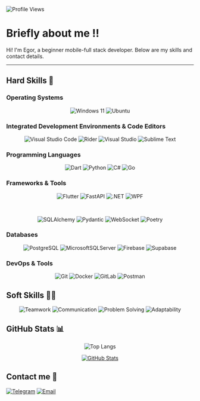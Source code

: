 ![Profile Views](https://komarev.com/ghpvc/?username=EgorSborschikov&color=blue&style=flat)

# Briefly about me ‼️

Hi! I'm Egor, a beginner mobile-full stack developer. Below are my skills and contact details.

---

## Hard Skills 🔨

### Operating Systems
<div align="center">

![Windows 11](https://img.shields.io/badge/-Windows%2011-0078d4?style=for-the-badge&logo=windows-11&logoColor=white)
![Ubuntu](https://img.shields.io/badge/-Ubuntu-E95420?style=for-the-badge&logo=ubuntu&logoColor=white)

</div>

### Integrated Development Environments & Code Editors

<div align="Center">

![Visual Studio Code](https://img.shields.io/badge/Visual%20Studio%20Code-0078d7.svg?style=for-the-badge&logo=visual-studio-code&logoColor=white)
![Rider](https://img.shields.io/badge/-Rider-DD3444?style=for-the-badge&logo=rider&logoColor=white)
![Visual Studio](https://img.shields.io/badge/Visual%20Studio-5C2D91.svg?style=for-the-badge&logo=visual-studio&logoColor=white) 
![Sublime Text](https://img.shields.io/badge/-Sublime%20Text-24292E?style=for-the-badge&logo=sublime-text&logoColor=FF9800)
  
</div>

### Programming Languages
<div align="center">

![Dart](https://img.shields.io/badge/-Dart-0175C2?style=for-the-badge&logo=dart&logoColor=white)
![Python](https://img.shields.io/badge/-Python-3776AB?style=for-the-badge&logo=python&logoColor=white)
![C#](https://img.shields.io/badge/-C%23-512BD4?style=for-the-badge&logo=c-sharp&logoColor=white)
![Go](https://img.shields.io/badge/-Go-00ADD8?style=for-the-badge&logo=go&logoColor=white)

</div>

### Frameworks & Tools
<div align="center">

![Flutter](https://img.shields.io/badge/-Flutter-02569B?style=for-the-badge&logo=flutter&logoColor=white)
![FastAPI](https://img.shields.io/badge/-FastAPI-009688?style=for-the-badge&logo=fastapi&logoColor=white)
![.NET](https://img.shields.io/badge/-.NET-512BD4?style=for-the-badge&logo=dotnet&logoColor=white)
![WPF](https://img.shields.io/badge/-WPF-5C2D91?style=for-the-badge&logo=wpf&logoColor=white)

<br>

![SQLAlchemy](https://img.shields.io/badge/-SQLAlchemy-000000?style=for-the-badge&logo=sqlalchemy&logoColor=white)
![Pydantic](https://img.shields.io/badge/-Pydantic-306998?style=for-the-badge&logo=pydantic&logoColor=white)
![WebSocket](https://img.shields.io/badge/-WebSocket-000000?style=for-the-badge&logo=websocket&logoColor=white)
![Poetry](https://img.shields.io/badge/-Poetry-60A5FA?style=for-the-badge&logo=poetry&logoColor=white)

</div>

### Databases
<div align="center">

![PostgreSQL](https://img.shields.io/badge/-PostgreSQL-316192?style=for-the-badge&logo=postgresql&logoColor=white)
![MicrosoftSQLServer](https://img.shields.io/badge/Microsoft%20SQL%20Server-CC2927?style=for-the-badge&logo=microsoft%20sql%20server&logoColor=white)
![Firebase](https://img.shields.io/badge/-Firebase-FFCA28?style=for-the-badge&logo=firebase&logoColor=black)
![Supabase](https://img.shields.io/badge/-Supabase-3ECF8E?style=for-the-badge&logo=supabase&logoColor=white)

</div>

### DevOps & Tools
<div align="center">

![Git](https://img.shields.io/badge/-Git-F05032?style=for-the-badge&logo=git&logoColor=white)
![Docker](https://img.shields.io/badge/-Docker-2496ED?style=for-the-badge&logo=docker&logoColor=white)
![GitLab](https://img.shields.io/badge/-GitLab-FC6D26?style=for-the-badge&logo=gitlab&logoColor=white)
![Postman](https://img.shields.io/badge/-Postman-FF6C37?style=for-the-badge&logo=postman&logoColor=white)

</div>

## Soft Skills 💁‍♂️
<div align="center">

![Teamwork](https://img.shields.io/badge/-Teamwork-4A154B?style=for-the-badge&logo=teamwork&logoColor=white)
![Communication](https://img.shields.io/badge/-Communication-8A2BE2?style=for-the-badge&logo=message&logoColor=white)
![Problem Solving](https://img.shields.io/badge/-Problem%20Solving-FFD700?style=for-the-badge&logo=puzzle&logoColor=black)
![Adaptability](https://img.shields.io/badge/-Adaptability-00BFFF?style=for-the-badge&logo=elasticstack&logoColor=white)

</div>

## GitHub Stats 📊

<div align="center">

![Top Langs](https://github-readme-stats.vercel.app/api/top-langs/?username=EgorSborschikov&layout=compact&theme=radical)

[![GitHub Stats](https://github-readme-stats.vercel.app/api?username=EgorSborschikov&show_icons=true&theme=radical)](https://github.com/ваш_юзернейм)

</div>

## Contact me 📱

[![Telegram](https://img.shields.io/badge/Telegram-2CA5E0?style=for-the-badge&logo=telegram&logoColor=white)](https://t.me/scientistmd)
[![Email](https://img.shields.io/badge/Gmail-D14836?style=for-the-badge&logo=gmail&logoColor=white)](egorsborsikov250575@gmail.com)
